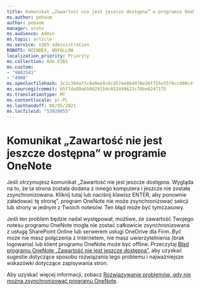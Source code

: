 ```yaml
---
title: Komunikat „Zawartość nie jest jeszcze dostępna” w programie OneNote
ms.author: pebaum
author: pebaum
manager: scotv
ms.audience: Admin
ms.topic: article
ms.service: o365-administration
ROBOTS: NOINDEX, NOFOLLOW
localization_priority: Priority
ms.collection: Adm_O365
ms.custom:
- "9002541"
- "4908"
ms.openlocfilehash: 3c2c304af3c8e0ee9c8cd57ee884978e26ff55e55f8ccd00c4f72966186fcd3b
ms.sourcegitcommit: b5f7da89a650d2915dc652449623c78be6247175
ms.translationtype: MT
ms.contentlocale: pl-PL
ms.lasthandoff: 08/05/2021
ms.locfileid: "53929855"
---
```

# <a name="content-not-yet-available-message-in-onenote"></a>Komunikat „Zawartość nie jest jeszcze dostępna” w programie OneNote

Jeśli otrzymujesz komunikat „Zawartość nie jest jeszcze dostępna. Wygląda na to, że ta strona została dodana z innego komputera i jeszcze nie została zsynchronizowana. Kliknij tutaj lub naciśnij klawisz ENTER, aby ponownie załadować tę stronę”, program OneNote nie może zsynchronizować sekcji lub strony w jednym z Twoich notesów. Ten błąd może być tymczasowy.

Jeśli ten problem będzie nadal występował, możliwe, że zawartość Twojego notesu programu OneNote mogła nie zostać całkowicie zsynchronizowana z usługą SharePoint Online lub serwerem usługi OneDrive dla Firm. Być może nie masz połączenia z Internetem, nie masz uwierzytelnienia (brak logowania) lub klient programu OneNote może być offline. Przeczytaj [Błąd programu OneNote „Zawartość nie jest jeszcze dostępna”](https://docs.microsoft.com/office/troubleshoot/onenote/onenote-error-content-not-yet-available), aby uzyskać sugestie dotyczące sposobu rozwiązania tego problemu i najważniejsze wskazówki dotyczące zapisywania stron.

Aby uzyskać więcej informacji, zobacz [Rozwiązywanie problemów, gdy nie można zsynchronizować programu OneNote](https://support.office.com/article/Fix-issues-when-you-can-t-sync-OneNote-299495ef-66d1-448f-90c1-b785a6968d45).
